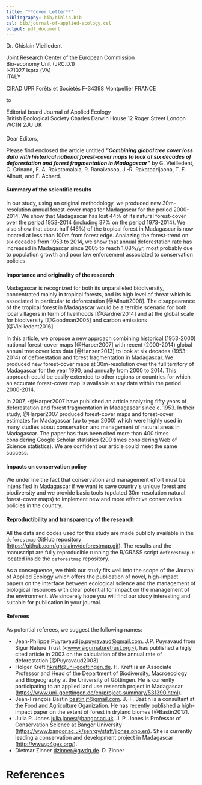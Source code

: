 ```yaml
---
title: "**Cover Letter**"
bibliography: bib/biblio.bib
csl: bib/journal-of-applied-ecology.csl
output: pdf_document
---
```


Dr. Ghislain Vieilledent 

Joint Research Center of the European Commission   
Bio-economy Unit (JRC.D.1)  
I-21027 Ispra (VA)  
ITALY

CIRAD
UPR Forêts et Sociétés
F-34398 Montpellier
FRANCE

to

Editorial board
Journal of Applied Ecology  
British Ecological Society
Charles Darwin House
12 Roger Street
London
WC1N 2JU
UK

####

Dear Editors,

Please find enclosed the article untitled _**"Combining global tree cover loss data with historical national forest-cover maps to look at six decades of deforestation and forest fragmentation in Madagascar"**_ by G. Vieilledent, C. Grinand, F. A. Rakotomalala, R. Ranaivosoa, J.-R. Rakotoarijaona, T. F. Allnutt, and F. Achard.

#### Summary of the scientific results

In our study, using an original methodology, we produced new 30m-resolution annual forest-cover maps for Madagascar for the period 2000-2014. We show that Madagascar has lost 44% of its natural forest-cover over the period 1953-2014 (including 37% on the period 1973-2014). We also show that about half (46%) of the tropical forest in Madagascar is now located at less than 100m from forest edge. Analazing the forest-trend on six decades from 1953 to 2014, we show that annual deforestation rate has increased in Madagascar since 2005 to reach 1.08%/yr, most probably due to population growth and poor law enforcement associated to conservation policies.

#### Importance and originality of the research

Madagascar is recognized for both its unparalleled biodiversity, concentrated mainly in tropical forests, and its high level of threat which is associated in particular to deforestation [@Allnutt2008]. The disappearance of the tropical forest in Madagascar would be a terrible scenario for both local villagers in term of livelihoods [@Gardner2014] and at the global scale for biodiversity [@Goodman2005] and carbon emissions [@Vieilledent2016].

In this article, we propose a new approach combining historical (1953-2000) national forest-cover maps [@Harper2007] with recent (2000-2014) global annual tree cover loss data [@Hansen2013] to look at six decades (1953-2014) of deforestation and forest fragmentation in Madagascar. We produced new forest-cover maps at 30m-resolution over the full territory of Madagascar for the year 1990, and annually from 2000 to 2014. This approach could be easily extended to other regions or countries for which an accurate forest-cover map is available at any date within the period 2000-2014.

In 2007, -@Harper2007 have published an article analyzing fifty years of deforestation and forest fragmentation in Madagascar since c. 1953. In their study, @Harper2007 produced forest-cover maps and forest-cover estimates for Madagascar (up to year 2000) which were highly used in many studies about conservation and management of natural areas in Madagascar. The paper has thus been cited more than 400 times considering Google Scholar statistics (200 times considering Web of Science statistics). We are confident our article could meet the same success.

#### Impacts on conservation policy

We underline the fact that conservation and management effort must be intensified in Madagascar if we want to save country's unique forest and biodiversity and we provide basic tools (updated 30m-resolution natural forest-cover maps) to implement new and more effective conservation policies in the country.

#### Reproductibility and transparency of the research

All the data and codes used for this study are made publicly available in the `deforestmap` GitHub repository (<https://github.com/ghislainv/deforestmap.git>). The results and the manuscript are fully reproducible running the R/GRASS script `deforestmap.R` located inside the `deforestmap` repository.

As a consequence, we think our study fits well into the scope of the Journal of Applied Ecology which offers the publication of novel, high-impact papers on the interface between ecological science and the management of biological resources with clear potential for impact on the management of the environment. We sincerely hope you will find our study interesting and suitable for publication in your journal.

#### Referees

As potential referees, we suggest the following names:

- Jean-Philippe Puyravaud <jp.puyravaud@gmail.com>. J.P. Puyravaud from Sigur Nature Trust (<www.sigurnaturetrust.org>), has published a higly cited article in 2003 on the calculation of the annual rate of deforestation [@Puyravaud2003].
- Holger Kreft <hkreft@uni-goettingen.de>. H. Kreft is an Associate Professor and Head of the Department of Biodiversity, Macroecology and Biogeography at the University of Göttingen. He is currently participating to an applied land use research project in Madagascar (https://www.uni-goettingen.de/en/project-summary/531390.html).
- Jean-François Bastin <bastin.jf@gmail.com>. J.-F. Bastin is a consultant at the Food and Agriculture Oganization. He has recently published a high-impact paper on the extent of forest in dryland biomes [@Bastin2017].
- Julia P. Jones <julia.jones@bangor.ac.uk>. J. P. Jones is Professor of Conservation Science at Bangor University (<https://www.bangor.ac.uk/senrgy/staff/jjones.php.en>). She is currently leading a conservation and development project in Madagascar (<http://www.p4ges.org/>).
- Dietmar Zinner <dzinner@gwdg.de>. D. Zinner 

# References


